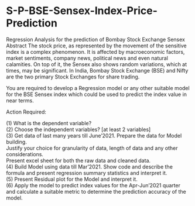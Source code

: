 # S-P-BSE-Sensex-Index-Price-Prediction
Regression Analysis for the prediction of Bombay Stock Exchange Sensex
Abstract
 The stock price, as represented by the movement of the sensitive index is a complex phenomenon. It is affected by macroeconomic factors, market sentiments, company news, political news and even natural calamities. On top of it, the Sensex also shows random variations, which at times, may be significant. In India, Bombay Stock Exchange (BSE) and Nifty are the two primary Stock Exchanges for share trading. 

You are required to develop a Regression model or any other suitable model for the BSE Sensex index which could be used to predict the index value in near terms.

Action Required:

(1) What is the dependent variable?</br>
(2) Choose the independent variables? [at least 2 variables]</br>
(3) Get data of last many years till June’2021. Prepare the data for Model building.</br>
     Justify your choice for granularity of data, length of data and any other considerations. </br>
     Present excel sheet for both the raw data and cleaned data.</br>
(4) Build Model using data till Mar’2021. Show code and describe the formula and present regression summary statistics and interpret it.</br>
(5) Present Residual plot for the Model and interpret it.</br>
(6) Apply the model to predict index values for the Apr-Jun’2021 quarter and calculate a suitable metric to determine the prediction accuracy of the model.</br>  
